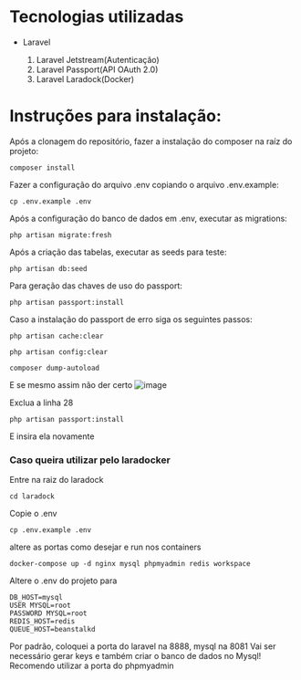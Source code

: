 <h1>Tecnologias utilizadas</h1>
<ul>
    <li>Laravel</li>
        <ol> 
            <li>Laravel Jetstream(Autenticação)</li>
            <li>Laravel Passport(API OAuth 2.0)</li>
            <li>Laravel Laradock(Docker)</li>
        </ol>
</ul>

<h1>Instruções para instalação:</h1>

Após a clonagem do repositório, fazer a instalação do composer na raíz do projeto:
```
composer install
```
Fazer a configuração do arquivo .env copiando o arquivo .env.example:
```
cp .env.example .env
```
Após a configuração do banco de dados em .env, executar as migrations:
```
php artisan migrate:fresh
```
Após a criação das tabelas, executar as seeds para teste:
```
php artisan db:seed
```


Para geração das chaves de uso do passport:
```
php artisan passport:install
```

Caso a instalação do passport de erro siga os seguintes passos:
```
php artisan cache:clear
```

```
php artisan config:clear
```

```
composer dump-autoload
```
E se mesmo assim não der certo
![image](https://user-images.githubusercontent.com/71338619/130554717-6dd846c5-a48e-494a-8d15-a9ff5ec51bdd.png)

Exclua a linha 28
```
php artisan passport:install
```
E insira ela novamente

<h3> Caso queira utilizar pelo laradocker </h3>

Entre na raiz do laradock
```
cd laradock
```

Copie o .env
```
cp .env.example .env
```
altere as portas como desejar e run nos containers

```
docker-compose up -d nginx mysql phpmyadmin redis workspace 
```

Altere o .env do projeto para

```
DB_HOST=mysql
USER MYSQL=root
PASSWORD MYSQL=root
REDIS_HOST=redis
QUEUE_HOST=beanstalkd
```
Por padrão, coloquei a porta do laravel na 8888, mysql na 8081
Vai ser necessário gerar keys e também criar o banco de dados no Mysql! Recomendo utilizar a porta do phpmyadmin
